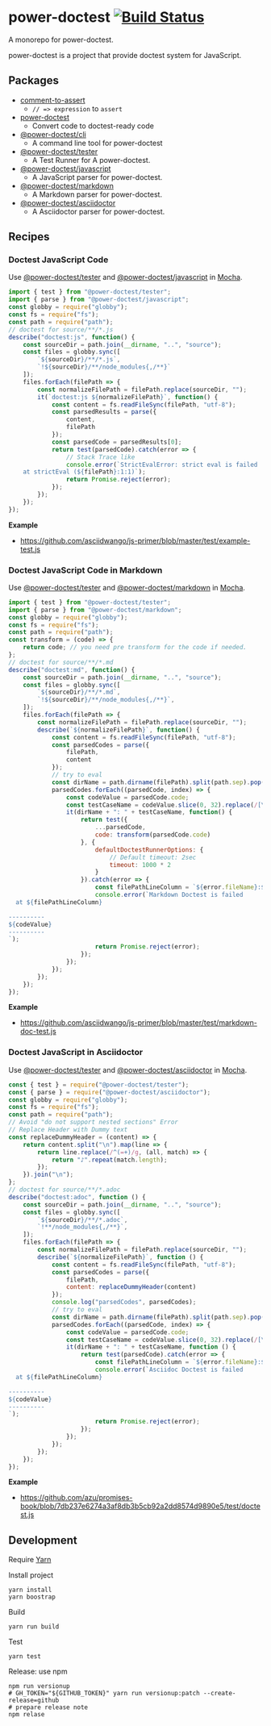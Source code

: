# power-doctest [![Build Status](https://travis-ci.org/azu/power-doctest.svg?branch=master)](https://travis-ci.org/azu/power-doctest)

A monorepo for power-doctest.

power-doctest is a project that provide doctest system for JavaScript.

## Packages

- [comment-to-assert](./packages/comment-to-assert)
    - `// => expression` to `assert`
- [power-doctest](./packages/power-doctest)
    - Convert code to doctest-ready code
- [@power-doctest/cli](./packages/@power-doctest/cli)
    - A command line tool for power-doctest
- [@power-doctest/tester](./packages/@power-doctest/tester)
    - A Test Runner for A power-doctest.
- [@power-doctest/javascript](./packages/@power-doctest/javascript)
    - A JavaScript parser for power-doctest.
- [@power-doctest/markdown](./packages/@power-doctest/markdown)
    - A Markdown parser for power-doctest.
- [@power-doctest/asciidoctor](./packages/@power-doctest/asciidoctor)
    - A Asciidoctor parser for power-doctest.

## Recipes

### Doctest JavaScript Code

Use [@power-doctest/tester](./packages/@power-doctest/tester) and [@power-doctest/javascript](./packages/@power-doctest/javascript) in [Mocha](https://mochajs.org/).

```js
import { test } from "@power-doctest/tester";
import { parse } from "@power-doctest/javascript";
const globby = require("globby");
const fs = require("fs");
const path = require("path");
// doctest for source/**/*.js
describe("doctest:js", function() {
    const sourceDir = path.join(__dirname, "..", "source");
    const files = globby.sync([
        `${sourceDir}/**/*.js`,
        `!${sourceDir}/**/node_modules{,/**}`
    ]);
    files.forEach(filePath => {
        const normalizeFilePath = filePath.replace(sourceDir, "");
        it(`doctest:js ${normalizeFilePath}`, function() {
            const content = fs.readFileSync(filePath, "utf-8");
            const parsedResults = parse({
                content,
                filePath
            });
            const parsedCode = parsedResults[0];
            return test(parsedCode).catch(error => {
                // Stack Trace like
                console.error(`StrictEvalError: strict eval is failed
    at strictEval (${filePath}:1:1)`);
                return Promise.reject(error);
            });
        });
    });
});
```

**Example**

- <https://github.com/asciidwango/js-primer/blob/master/test/example-test.js>

### Doctest JavaScript Code in Markdown

Use [@power-doctest/tester](./packages/@power-doctest/tester) and [@power-doctest/markdown](./packages/@power-doctest/markdown) in [Mocha](https://mochajs.org/).

```js
import { test } from "@power-doctest/tester";
import { parse } from "@power-doctest/markdown";
const globby = require("globby");
const fs = require("fs");
const path = require("path");
const transform = (code) => {
    return code; // you need pre transform for the code if needed.
};
// doctest for source/**/*.md
describe("doctest:md", function() {
    const sourceDir = path.join(__dirname, "..", "source");
    const files = globby.sync([
        `${sourceDir}/**/*.md`,
        `!${sourceDir}/**/node_modules{,/**}`,
    ]);
    files.forEach(filePath => {
        const normalizeFilePath = filePath.replace(sourceDir, "");
        describe(`${normalizeFilePath}`, function() {
            const content = fs.readFileSync(filePath, "utf-8");
            const parsedCodes = parse({
                filePath,
                content
            });
            // try to eval
            const dirName = path.dirname(filePath).split(path.sep).pop();
            parsedCodes.forEach((parsedCode, index) => {
                const codeValue = parsedCode.code;
                const testCaseName = codeValue.slice(0, 32).replace(/[\r\n]/g, "_");
                it(dirName + ": " + testCaseName, function() {
                    return test({
                        ...parsedCode,
                        code: transform(parsedCode.code)
                    }, {
                        defaultDoctestRunnerOptions: {
                            // Default timeout: 2sec
                            timeout: 1000 * 2
                        }
                    }).catch(error => {
                        const filePathLineColumn = `${error.fileName}:${error.lineNumber}:${error.columnNumber}`;
                        console.error(`Markdown Doctest is failed
  at ${filePathLineColumn}

----------
${codeValue}
----------
`);
                        return Promise.reject(error);
                    });
                });
            });
        });
    });
});
```

**Example**

- <https://github.com/asciidwango/js-primer/blob/master/test/markdown-doc-test.js>

### Doctest JavaScript in Asciidoctor

Use [@power-doctest/tester](./packages/@power-doctest/tester) and [@power-doctest/asciidoctor](./packages/@power-doctest/asciidoctor) in [Mocha](https://mochajs.org/).

```js
const { test } = require("@power-doctest/tester");
const { parse } = require("@power-doctest/asciidoctor");
const globby = require("globby");
const fs = require("fs");
const path = require("path");
// Avoid "do not support nested sections" Error
// Replace Header with Dummy text
const replaceDummyHeader = (content) => {
    return content.split("\n").map(line => {
        return line.replace(/^(=+)/g, (all, match) => {
            return "♪".repeat(match.length);
        });
    }).join("\n");
};
// doctest for source/**/*.adoc
describe("doctest:adoc", function () {
    const sourceDir = path.join(__dirname, "..", "source");
    const files = globby.sync([
        `${sourceDir}/**/*.adoc`,
        `!**/node_modules{,/**}`,
    ]);
    files.forEach(filePath => {
        const normalizeFilePath = filePath.replace(sourceDir, "");
        describe(`${normalizeFilePath}`, function () {
            const content = fs.readFileSync(filePath, "utf-8");
            const parsedCodes = parse({
                filePath,
                content: replaceDummyHeader(content)
            });
            console.log("parsedCodes", parsedCodes);
            // try to eval
            const dirName = path.dirname(filePath).split(path.sep).pop();
            parsedCodes.forEach((parsedCode, index) => {
                const codeValue = parsedCode.code;
                const testCaseName = codeValue.slice(0, 32).replace(/[\r\n]/g, "_");
                it(dirName + ": " + testCaseName, function () {
                    return test(parsedCode).catch(error => {
                        const filePathLineColumn = `${error.fileName}:${error.lineNumber}:${error.columnNumber}`;
                        console.error(`Asciidoc Doctest is failed
  at ${filePathLineColumn}

----------
${codeValue}
----------
`);
                        return Promise.reject(error);
                    });
                });
            });
        });
    });
});
```

**Example**

- <https://github.com/azu/promises-book/blob/7db237e6274a3af8db3b5cb92a2dd8574d9890e5/test/doctest.js>

## Development

Require [Yarn](https://yarnpkg.com/)
 
Install project

    yarn install
    yarn boostrap

Build

    yarn run build

Test

    yarn test
    
Release: use npm

    npm run versionup
    # GH_TOKEN="${GITHUB_TOKEN}" yarn run versionup:patch --create-release=github
    # prepare release note
    npm relase
